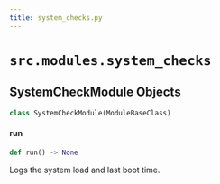 ```yaml
---
title: system_checks.py
---
```


# `src.modules.system_checks`

## SystemCheckModule Objects

```python
class SystemCheckModule(ModuleBaseClass)
```


#### run

```python
def run() -> None
```

Logs the system load and last boot time.